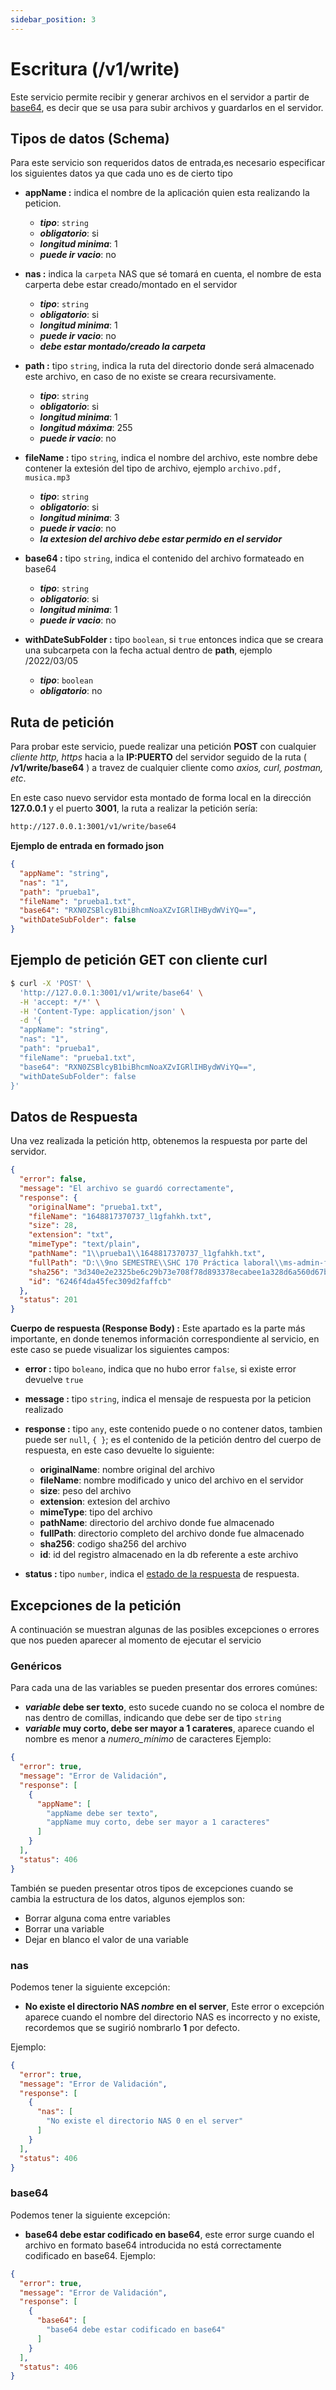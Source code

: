```yaml
---
sidebar_position: 3
---
```


# Escritura (/v1/write)
Este servicio permite recibir y generar archivos en el servidor a partir de [base64](https://marquesfernandes.com/es/tecnologia-es/que-y-base64-para-que-serve-y-como-funciona/), es decir que se usa para subir archivos y guardarlos en el servidor.  

## Tipos de datos (Schema)
Para este servicio son requeridos datos de entrada,es necesario especificar los siguientes datos ya que cada uno es de cierto tipo

* **appName :**  indica el nombre de la aplicación quien esta realizando la peticion.
   - ***tipo***: `string`
   - ***obligatorio***: si
   <!-- - ***longitud***: 255 -->
   - ***longitud minima***: 1
   - ***puede ir vacio***: no


* **nas :** indica la `carpeta` NAS que sé tomará en cuenta, el nombre de esta carperta debe estar creado/montado en el servidor
   - ***tipo***: `string`
   - ***obligatorio***: si
   <!-- - ***longitud***: 255 -->
   - ***longitud minima***: 1
   - ***puede ir vacio***: no
   - ***debe estar montado/creado la carpeta***

* **path :**
  tipo `string`, indica la ruta del directorio donde será almacenado este archivo, en caso de no existe se creara recursivamente.
   - ***tipo***: `string`
   - ***obligatorio***: si
   - ***longitud minima***: 1
   - ***longitud máxima***: 255
   - ***puede ir vacio***: no

* **fileName :** tipo `string`, indica el nombre del archivo, este nombre debe contener la extesión del tipo de archivo, ejemplo `archivo.pdf, musica.mp3` 
   - ***tipo***: `string`
   - ***obligatorio***: si
   - ***longitud minima***: 3
   - ***puede ir vacio***: no
   - ***la extesion del archivo debe estar permido en el servidor***
* **base64 :** tipo `string`, indica el contenido del archivo formateado en base64
   - ***tipo***: `string`
   - ***obligatorio***: si
   - ***longitud minima***: 1
   - ***puede ir vacio***: no

* **withDateSubFolder :** tipo `boolean`, si `true` entonces indica que se creara una subcarpeta con la fecha actual dentro de **path**, ejemplo  /2022/03/05
   - ***tipo***: `boolean`
   - ***obligatorio***: no


<!-- **AppName** = nombre de la aplicación  
**nas** = la carpeta donde se almacenará o subirá el archivo  
**path** = este apartado es importante colocarlo de manera correcta indicando la dirección de los folders el path o ruta se indica a partir de la primera carpeta dentro de uploads que para caso de ejemplo se colocó "1" y si se quiere dentro de otras carpetas dentro de esta.   
**fileName** = indica el nombre del archivo.  
**base64** = aquí debe ir todo lo que respecta al archivo en formato base64.  
**withDateSubfolder** = este apartado solo admite los valores de false y true para añadir una fecha en subfolder.  -->

## Ruta de petición
Para probar este servicio, puede realizar una petición **POST** con cualquier *cliente http, https* hacia a la **IP:PUERTO** del servidor seguido de la ruta  ( **/v1/write/base64** ) a travez de cualquier cliente como *axios, curl, postman, etc*.

En este caso nuevo servidor esta montado de forma local en la dirección **127.0.0.1** y el puerto **3001**, la ruta a realizar la petición sería:
```bash
http://127.0.0.1:3001/v1/write/base64
```

**Ejemplo de entrada en formado json**
```json
{
  "appName": "string",
  "nas": "1",
  "path": "prueba1",
  "fileName": "prueba1.txt",
  "base64": "RXN0ZSBlcyB1biBhcmNoaXZvIGRlIHBydWViYQ==",
  "withDateSubFolder": false
}
```
## Ejemplo de petición GET con cliente curl
```bash
$ curl -X 'POST' \
  'http://127.0.0.1:3001/v1/write/base64' \
  -H 'accept: */*' \
  -H 'Content-Type: application/json' \
  -d '{
  "appName": "string",
  "nas": "1",
  "path": "prueba1",
  "fileName": "prueba1.txt",
  "base64": "RXN0ZSBlcyB1biBhcmNoaXZvIGRlIHBydWViYQ==",
  "withDateSubFolder": false
}'
```

## Datos de Respuesta
Una vez realizada la petición http, obtenemos la respuesta por parte del servidor.
```json
{
  "error": false,
  "message": "El archivo se guardó correctamente",
  "response": {
    "originalName": "prueba1.txt",
    "fileName": "1648817370737_l1gfahkh.txt",
    "size": 28,
    "extension": "txt",
    "mimeType": "text/plain",
    "pathName": "1\\prueba1\\1648817370737_l1gfahkh.txt",
    "fullPath": "D:\\9no SEMESTRE\\SHC 170 Práctica laboral\\ms-admin-files\\uploads\\1\\prueba1\\1648817370737_l1gfahkh.txt",
    "sha256": "3d340e2e2325be6c29b73e708f78d893378ecabee1a328d6a560d67bb97a3c8b",
    "id": "6246f4da45fec309d2faffcb"
  },
  "status": 201
}
```

**Cuerpo de respuesta (Response Body) :** Este apartado es la parte más importante, en donde tenemos información correspondiente al servicio, en este caso se puede visualizar los siguientes campos:
  * **error :** tipo `boleano`, indica que no hubo error `false`, si existe error devuelve `true`
  * **message :** tipo `string`, indica el mensaje de respuesta por la peticion realizado
  * **response :** tipo `any`, este contenido puede o no contener datos, tambien puede ser `null`, `{ }`; es el contenido de la petición dentro del cuerpo de respuesta, en este caso devuelte lo siguiente:

    - **originalName**: nombre original del archivo
    - **fileName**: nombre modificado y unico del archivo en el servidor
    - **size**:  peso del archivo
    - **extension**: extesion del archivo
    - **mimeType**: tipo del archivo
    - **pathName**: directorio del archivo donde fue almacenado
    - **fullPath**: directorio completo del archivo donde fue almacenado
    - **sha256**: codigo sha256 del archivo
    - **id**: id del registro almacenado en la db referente a este archivo 
    
  * **status :** tipo `number`, indica el [estado de la respuesta](https://developer.mozilla.org/es/docs/Web/HTTP/Status) de respuesta.



## Excepciones de la petición

<!-- ## Ejemplos texto formato json
A continuación se mostrará una prueba de cómo introducir los datos

Como se puede apreciar en path se indica que hay una carpeta "prueba1" dentro de la carpeta "1"

```
En la última parte nos indica que el archivo se guardó de manera exitosa, para comprobarlo se puede verificar la base de datos en mongodb y también el mismo documento dentro de la carpeta mencionada en path.
También podemos observar mucho otros detalles, resaltando la parte más importante que es el id. Este id se genera automáticamente para cada archivo 
## Ejemplos capturas
Como primera pantalla nos muestra lo siguiente:
![write1](/img/servicios/write1.png)      

Luego de pulsar el botón **Try it out** debemos ingresar los datos solicitados, aquí hay una prueba de ello:    
![write1](/img/servicios/write2.png)         

Finalmente ejecutamos el servicio y nos muestra las siguientes respuestas por parte del servidor  
![write1](/img/servicios/write3.png)
 -->
A continuación se muestran algunas de las posibles excepciones o errores que nos pueden aparecer al momento de ejecutar el servicio
### Genéricos
Para cada una de las variables se pueden presentar dos errores comúnes:
- ***variable* debe ser texto**, esto sucede cuando no se coloca el nombre de nas dentro de comillas, indicando que debe ser de tipo `string`
- ***variable* muy corto, debe ser mayor a 1 carateres**, aparece cuando el nombre es menor a *numero_mínimo* de caracteres
Ejemplo:
```json
{
  "error": true,
  "message": "Error de Validación",
  "response": [
    {
      "appName": [
        "appName debe ser texto",
        "appName muy corto, debe ser mayor a 1 caracteres"
      ]
    }
  ],
  "status": 406
}
```
También se pueden presentar otros tipos de excepciones cuando se cambia la estructura de los datos, algunos ejemplos son:
- Borrar alguna coma entre variables
- Borrar una variable
- Dejar en blanco el valor de una variable 

### nas
Podemos tener la siguiente excepción:  
- **No existe el directorio NAS *nombre* en el server**, Este error o excepción aparece cuando el nombre del directorio NAS es incorrecto y no existe, recordemos que se sugirió nombrarlo **1** por defecto.

Ejemplo:  
```json
{
  "error": true,
  "message": "Error de Validación",
  "response": [
    {
      "nas": [
        "No existe el directorio NAS 0 en el server"
      ]
    }
  ],
  "status": 406
}
```

### base64
Podemos tener la siguiente excepción:  
- **base64 debe estar codificado en base64**, este error surge cuando el archivo en formato base64 introducida no está correctamente  codificado en base64.
Ejemplo:  
```json
{
  "error": true,
  "message": "Error de Validación",
  "response": [
    {
      "base64": [
        "base64 debe estar codificado en base64"
      ]
    }
  ],
  "status": 406
}
```
